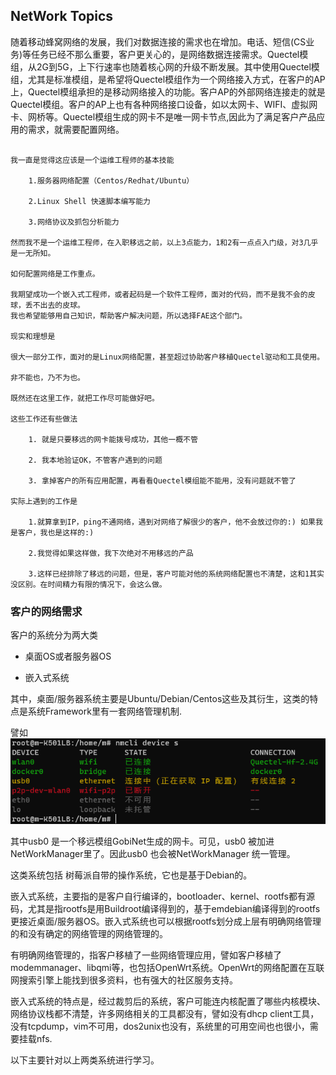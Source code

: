 ## NetWork Topics


随着移动蜂窝网络的发展，我们对数据连接的需求也在增加。电话、短信(CS业务)等任务已经不那么重要，客户更关心的，是网络数据连接需求。Quectel模组，从2G到5G，上下行速率也随着核心网的升级不断发展。其中使用Quectel模组，尤其是标准模组，是希望将Quectel模组作为一个网络接入方式，在客户的AP上，Quectel模组承担的是移动网络接入的功能。客户AP的外部网络连接走的就是Quectel模组。客户的AP上也有各种网络接口设备，如以太网卡、WIFI、虚拟网卡、网桥等。Quectel模组生成的网卡不是唯一网卡节点,因此为了满足客户产品应用的需求，就需要配置网络。


``` NonSense

我一直是觉得这应该是一个运维工程师的基本技能
	
	1.服务器网络配置（Centos/Redhat/Ubuntu）

	2.Linux Shell 快速脚本编写能力

	3.网络协议及抓包分析能力

然而我不是一个运维工程师，在入职移远之前，以上3点能力，1和2有一点点入门级，对3几乎是一无所知。

如何配置网络是工作重点。

我期望成功一个嵌入式工程师，或者起码是一个软件工程师，面对的代码，而不是我不会的皮球，丢不出去的皮球。
我也希望能够用自己知识，帮助客户解决问题，所以选择FAE这个部门。

现实和理想是

很大一部分工作，面对的是Linux网络配置，甚至超过协助客户移植Quectel驱动和工具使用。

非不能也，乃不为也。

既然还在这里工作，就把工作尽可能做好吧。

这些工作还有些做法

	1. 就是只要移远的网卡能拨号成功，其他一概不管

	2. 我本地验证OK，不管客户遇到的问题

	3. 拿掉客户的所有应用配置，再看看Quectel模组能不能用，没有问题就不管了

实际上遇到的工作是

	1.就算拿到IP，ping不通网络，遇到对网络了解很少的客户，他不会放过你的:) 如果我是客户，我也是这样的:)

	2.我觉得如果这样做，我下次绝对不用移远的产品

	3.这样已经排除了移远的问题，但是，客户可能对他的系统网络配置也不清楚，这和1其实没区别。在时间精力有限的情况下，会这么做。 

```


### 客户的网络需求

客户的系统分为两大类

- 桌面OS或者服务器OS

- 嵌入式系统

其中，桌面/服务器系统主要是Ubuntu/Debian/Centos这些及其衍生，这类的特点是系统Framework里有一套网络管理机制.

譬如 ![nmcli1](rc/devices1.png)

其中usb0 是一个移远模组GobiNet生成的网卡。可见，usb0 被加进NetWorkManager里了。因此usb0 也会被NetWorkManager 统一管理。

这类系统包括 树莓派自带的操作系统，它也是基于Debian的。

嵌入式系统，主要指的是客户自行编译的，bootloader、kernel、rootfs都有源码，尤其是指rootfs是用Buildroot编译得到的，基于emdebian编译得到的rootfs更接近桌面/服务器OS。嵌入式系统也可以根据rootfs划分成上层有明确网络管理的和没有确定的网络管理的网络管理的。

有明确网络管理的，指客户移植了一些网络管理应用，譬如客户移植了modemmanager、libqmi等，也包括OpenWrt系统。OpenWrt的网络配置在互联网搜索引擎上能找到很多资料，也有强大的社区服务支持。

嵌入式系统的特点是，经过裁剪后的系统，客户可能连内核配置了哪些内核模块、网络协议栈都不清楚，许多网络相关的工具都没有，譬如没有dhcp client工具，没有tcpdump，vim不可用，dos2unix也没有，系统里的可用空间也也很小，需要挂载nfs.

以下主要针对以上两类系统进行学习。




